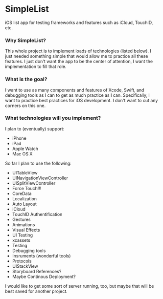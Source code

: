# SimpleList
iOS list app for testing frameworks and features such as iCloud, TouchID, etc.

### Why SimpleList?
This whole project is to implement loads of technologies (listed below). I just needed something simple that would allow me to practice all these features. I just don't want the app to be the center of attention, I want the implementation to fill that role.

### What is the goal?
I want to use as many components and features of Xcode, Swift, and debugging tools as I can to get as much practice as I can. Specifically, I want to practice best practices for iOS development. I don't want to cut any corners on this one.

### What technologies will you implement?
I plan to (eventually) support:

* iPhone
* iPad
* Apple Watch
* Mac OS X

So far I plan to use the following:

* UITableView
* UINavigationViewController
* UISplitViewController
* Force Touch!!!
* CoreData
* Localization
* Auto Layout
* iCloud
* TouchID Authentification
* Gestures
* Animations
* Visual Effects
* UI Testing
* xcassets
* Testing
* Debugging tools
* Insruments (wonderful tools)
* Protocols
* UIStackView
* Storyboard References?
* Maybe Continous Deployment?

I would like to get some sort of server running, too, but maybe that will be best saved for another project.
